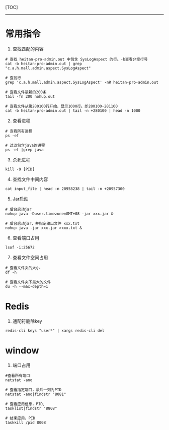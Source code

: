 [TOC]

---

# 常用指令

1. 查找匹配的内容

```shell
# 查找 heitan-pro-admin.out 中包含 SysLogAspect 的行。-b查看非空行号
cat -b heitan-pro-admin.out | grep  "c.a.h.mall.admin.aspect.SysLogAspect"

# 查找行
grep 'c.a.h.mall.admin.aspect.SysLogAspect' -nR heitan-pro-admin.out

# 查看文件最新的200条
tail -fn 200 nohup.out 

# 查看文件从第280100行开始，显示1000行。即280100-281100
cat -b heitan-pro-admin.out | tail -n +280100 | head -n 1000
```

2. 查看进程

```shell
# 查看所有进程
ps -ef

# 过滤包含java的进程
ps -ef |grep java
```

3. 杀死进程

```shell
kill -9 [PID]
```

4. 查找文件中间内容

```shell
cat input_file | head -n 20958238 | tail -n +20957300
```

5. Jar启动

```shell
# 后台启动jar
nohup java -Duser.timezone=GMT+08 -jar xxx.jar &

# 后台启动jar，并指定输出文件 xxx.txt
nohup java -jar xxx.jar >xxx.txt &
```

6. 查看端口占用

```shell
lsof -i:25672
```

7. 查看文件空间占用

```shell
# 查看文件夹的大小
df -h

# 查看文件夹下最大的文件
du -h --max-depth=1 
```

# Redis

1. 通配符删除key

```shell
redis-cli keys "user*" | xargs redis-cli del
```

# window

1. 端口占用

```shell
#查看所有端口
netstat -ano

# 查看指定端口，最后一列为PID
netstat -ano|findstr "8081"

# 查看应用信息，PID,
tasklist|findstr "8808"

# 结束应用，PID
taskkill /pid 8008
```
